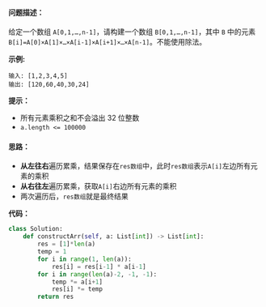 #### **问题描述：**

给定一个数组 `A[0,1,…,n-1]`，请构建一个数组 `B[0,1,…,n-1]`，其中 `B` 中的元素 `B[i]=A[0]×A[1]×…×A[i-1]×A[i+1]×…×A[n-1]`。不能使用除法。

 

**示例:**

```
输入: [1,2,3,4,5]
输出: [120,60,40,30,24]
```

**提示：**

- 所有元素乘积之和不会溢出 32 位整数
- `a.length <= 100000`



#### 思路：

* **从左往右**遍历累乘，结果保存在`res数组`中，此时`res数组`表示`A[i]`左边所有元素的乘积
* **从右往左**遍历累乘，获取`A[i]`右边所有元素的乘积
* 两次遍历后，`res数组`就是最终结果



**代码：**

```python
class Solution:
    def constructArr(self, a: List[int]) -> List[int]:
        res = [1]*len(a)
        temp = 1
        for i in range(1, len(a)):
            res[i] = res[i-1] * a[i-1]
        for i in range(len(a)-2, -1, -1):
            temp *= a[i+1]
            res[i] *= temp
        return res
```

